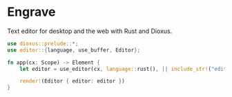 # Engrave
Text editor for desktop and the web with Rust and Dioxus.

```rust
use dioxus::prelude::*;
use editor::{language, use_buffer, Editor};

fn app(cx: Scope) -> Element {
    let editor = use_editor(cx, language::rust(), || include_str!("editor.rs"));

    render!(Editor { editor: editor })
}
```
